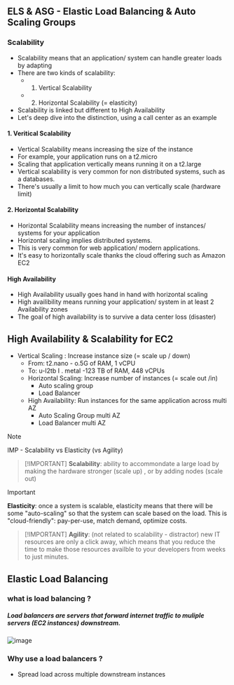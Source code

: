 ## ELS & ASG - Elastic Load Balancing & Auto Scaling Groups

### Scalability
 * Scalability means that an application/ system can handle greater loads by adapting
 * There are two kinds of scalability:
     * 1. Vertical Scalability
     * 2. Horizontal Scalability (= elasticity)
* Scalability is linked but different to High Availability
* Let's deep dive into the distinction, using a call center as an example

#### 1. Veritical Scalability
* Vertical Scalability means increasing the size of the instance
* For example, your application runs on a t2.micro
* Scaling that application vertically means running it on a t2.large
* Vertical scalability is very common for non distributed systems, such as a databases.
* There's usually a limit to how much you can vertically scale (hardware limit)

#### 2. Horizontal Scalability
* Horizontal Scalability means increasing the number of instances/ systems for your application
* Horizontal scaling implies distributed systems.
* This is very common for web application/ modern applications.
* It's easy to horizontally scale thanks the cloud offering such as Amazon EC2

#### High Availability
* High Availability usually goes hand in hand with horizontal scaling
* High availibility means running your application/ system in at least 2 Availability zones
* The goal of high availability is to survive a data center loss (disaster)

## High Availability & Scalability for EC2
* Vertical Scaling : Increase instance size (= scale up / down)
    * From: t2.nano - o.5G of RAM, 1 vCPU
    * To: u-I2tb I . metal -123 TB of RAM, 448 vCPUs
  * Horizontal Scaling: Increase number of instances (= scale out /in)
      * Auto scaling group
      * Load Balancer
  * High Availability: Run instances for the same application across multi AZ
      * Auto Scaling Group multi AZ
      * Load Balancer multi AZ
> [!note]
> IMP - Scalability vs Elasticity (vs Agility)

>  [!IMPORTANT]
> <b>Scalability</b>: ability to accommondate a large load by making the hardware stronger (scale up) , or by adding nodes (scale out)

> [!IMPORTANT]
>  <b>Elasticity</b>: once a system is scalable, elasticity means that there will be some "auto-scaling" so that the system can scale based on the load. This is "cloud-friendly": pay-per-use, match demand, optimize costs.

>  [!IMPORTANT]
>  <b>Agility</b>: (not related to scalability - distractor) new IT resources are only a click away, which means that you reduce the time to make those resources availble to your developers from weeks to just minutes.


## Elastic Load Balancing

### what is load balancing ?
##### Load balancers are servers that forward internet traffic to muliple servers (EC2 instances) downstream.

![image](https://github.com/user-attachments/assets/2bc1285f-0529-40d9-9591-0ea4b04ebf19)

### Why use a load balancers ?
* Spread load across multiple downstream instances
